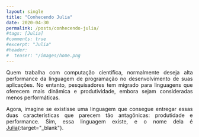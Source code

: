 ```yaml
---
layout: single
title: "Conhecendo Julia"
date: 2020-04-30
permalink: /posts/conhecendo-julia/
#tags: [Julia]
#comments: true
#excerpt: "Julia"
#header:
#  teaser: "/images/home.png
---
```

<div style="text-align: justify"> 

Quem trabalha com computação científica, normalmente deseja alta performance da linguagem de programação no desenvolvimento de suas aplicações. No entanto, pesquisadores tem migrado para linguagens que oferecem mais dinâmica e produtividade, embora sejam consideradas menos performáticas.

Agora, imagine se existisse uma linguagem que consegue entregar essas duas características que parecem tão antagônicas: produtidade e performance. Sim, essa linguagem existe, e o nome dela é [Julia](https://julialang.org/){:target="_blank"}.</div>